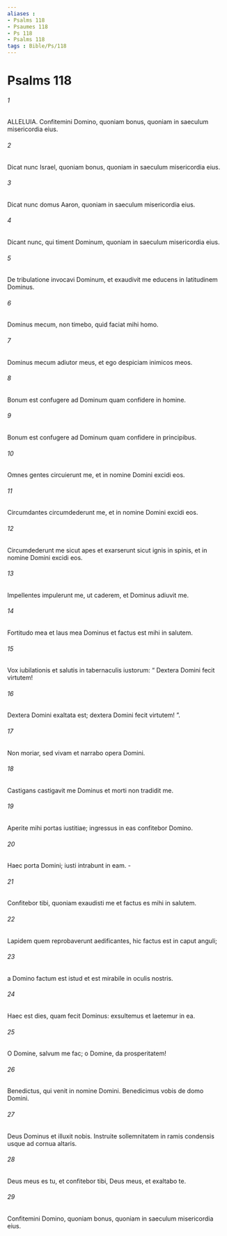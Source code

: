 ```yaml
---
aliases : 
- Psalms 118
- Psaumes 118
- Ps 118
- Psalms 118
tags : Bible/Ps/118
---
```


# Psalms 118

###### 1
ALLELUIA. Confitemini Domino, quoniam bonus, quoniam in saeculum misericordia eius.
###### 2
Dicat nunc Israel, quoniam bonus, quoniam in saeculum misericordia eius.
###### 3
Dicat nunc domus Aaron, quoniam in saeculum misericordia eius.
###### 4
Dicant nunc, qui timent Dominum, quoniam in saeculum misericordia eius.
###### 5
De tribulatione invocavi Dominum, et exaudivit me educens in latitudinem Dominus.
###### 6
Dominus mecum, non timebo, quid faciat mihi homo.
###### 7
Dominus mecum adiutor meus, et ego despiciam inimicos meos.
###### 8
Bonum est confugere ad Dominum quam confidere in homine.
###### 9
Bonum est confugere ad Dominum quam confidere in principibus.
###### 10
Omnes gentes circuierunt me, et in nomine Domini excidi eos.
###### 11
Circumdantes circumdederunt me, et in nomine Domini excidi eos.
###### 12
Circumdederunt me sicut apes et exarserunt sicut ignis in spinis, et in nomine Domini excidi eos.
###### 13
Impellentes impulerunt me, ut caderem, et Dominus adiuvit me.
###### 14
Fortitudo mea et laus mea Dominus et factus est mihi in salutem.
###### 15
Vox iubilationis et salutis in tabernaculis iustorum: “ Dextera Domini fecit virtutem!
###### 16
Dextera Domini exaltata est; dextera Domini fecit virtutem! ”.
###### 17
Non moriar, sed vivam et narrabo opera Domini.
###### 18
Castigans castigavit me Dominus et morti non tradidit me.
###### 19
Aperite mihi portas iustitiae; ingressus in eas confitebor Domino.
###### 20
Haec porta Domini; iusti intrabunt in eam. -
###### 21
Confitebor tibi, quoniam exaudisti me et factus es mihi in salutem.
###### 22
Lapidem quem reprobaverunt aedificantes, hic factus est in caput anguli;
###### 23
a Domino factum est istud et est mirabile in oculis nostris.
###### 24
Haec est dies, quam fecit Dominus: exsultemus et laetemur in ea.
###### 25
O Domine, salvum me fac; o Domine, da prosperitatem!
###### 26
Benedictus, qui venit in nomine Domini. Benedicimus vobis de domo Domini.
###### 27
Deus Dominus et illuxit nobis. Instruite sollemnitatem in ramis condensis usque ad cornua altaris.
###### 28
Deus meus es tu, et confitebor tibi, Deus meus, et exaltabo te.
###### 29
Confitemini Domino, quoniam bonus, quoniam in saeculum misericordia eius.
